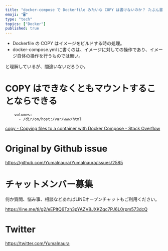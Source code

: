 ```yaml
---
title: "docker-compose で Dockerfile みたいな COPY は書けないのか？ たぶん書けない。なぜなら… ( #docker"
emoji: "🖥"
type: "tech"
topics: ["Docker"]
published: true
---
```


- Dockerfile の COPY はイメージをビルドする時の処理。
- docker-compose.yml に書くのは、イメージに対しての操作であり、イメージ自体の操作を行うものでは無い。

と理解しているが、間違いないだろうか。

# COPY はできなくともマウントすることならできる

```
    volumes:
      - /dir/on/host:/var/www/html

```

[copy - Copying files to a container with Docker Compose - Stack Overflow](https://stackoverflow.com/questions/39176561/copying-files-to-a-container-with-docker-compose)


# Original by Github issue

https://github.com/YumaInaura/YumaInaura/issues/2585








<!-- Update From Qiita API -->

# チャットメンバー募集


何か質問、悩み事、相談などあればLINEオープンチャットもご利用ください。

https://line.me/ti/g2/eEPltQ6Tzh3pYAZV8JXKZqc7PJ6L0rpm573dcQ





# Twitter


https://twitter.com/YumaInaura


<!-- Update From Qiita API -->


